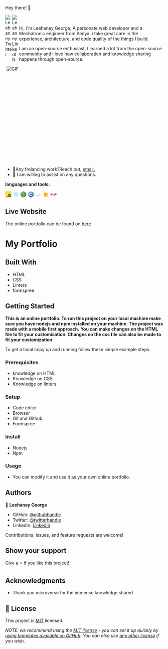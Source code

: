 Hey there! :wave:

<a href="https://twitter.com/Lee06785586" rel="nofollow">
  <img align="left" alt="Leehaney Twitter" width="22px" src="https://raw.githubusercontent.com/peterthehan/peterthehan/master/assets/twitter.svg" style="max-width: 100%;">
</a>
<a href="https://www.linkedin.com/in/leehaney-george-0a4a51178/" rel="nofollow">
  <img align="left" alt="Leehaney LinkedIN" width="22px" src="https://raw.githubusercontent.com/peterthehan/peterthehan/master/assets/linkedin.svg" style="max-width: 100%;">
</a>
</br>
<br>
Hi, i'm Leehaney George, A personate web developer and a Mechatronic engineer from Kenya.
i take great care in the experience, architecture, and code quality of the things I build.

I am an open-source enthusiast, I learned a lot from the open-source community and i love how collaboration and knowledge sharing happens through open-source.

<img align="right" alt="GIF" src="https://github.com/abhisheknaiidu/abhisheknaiidu/blob/master/code.gif?raw=true" width="500" height="320" />

- :calling:Any frelancing work?Reach out, [email.](georgeleehaney20@gmail.com)
- 💬 I am willing to assist on any questions.

**languages and tools:**

<code><img height="20" src="https://raw.githubusercontent.com/github/explore/80688e429a7d4ef2fca1e82350fe8e3517d3494d/topics/javascript/javascript.png"></code>
<code><img height="20" src="https://raw.githubusercontent.com/github/explore/80688e429a7d4ef2fca1e82350fe8e3517d3494d/topics/react/react.png"></code>
<code><img height="20" src="https://raw.githubusercontent.com/github/explore/80688e429a7d4ef2fca1e82350fe8e3517d3494d/topics/nodejs/nodejs.png"></code>
<code><img height="20" src="https://raw.githubusercontent.com/github/explore/80688e429a7d4ef2fca1e82350fe8e3517d3494d/topics/cpp/cpp.png"></code>
<code><img height="20" src="https://raw.githubusercontent.com/github/explore/80688e429a7d4ef2fca1e82350fe8e3517d3494d/topics/mysql/mysql.png"></code>
<code><img height="20" src="https://raw.githubusercontent.com/github/explore/80688e429a7d4ef2fca1e82350fe8e3517d3494d/topics/firebase/firebase.png"></code>
<code><img height="20" src="https://raw.githubusercontent.com/github/explore/80688e429a7d4ef2fca1e82350fe8e3517d3494d/topics/git/git.png"></code>

## Live Website
The online portfolio can be found on [here](https://leehaney254.github.io/)

# My Portfolio

## Built With

- HTML
- CSS
- Linters
- formspree

## Getting Started

**This is an online portfolio. To run this project on your local machine make sure you have nodejs and npm installed on your machine. The project was made with a mobile first approach.**
**You can make changes on the HTML file to fit your customisation. Changes on the css file can also be made to fit your customization.**

To get a local copy up and running follow these simple example steps.

### Prerequisites

- knowledge on HTML
- Knowledge on CSS
- Knowledge on linters

### Setup

- Code editor
- Browser
- Git and Github
- Formspree

### Install

- Nodejs
- Npm

### Usage

- You can modify it and use it as your own online portfolio.

## Authors

👤 **Leehaney George**

- GitHub: [@githubhandle](https://github.com/leehaney254)
- Twitter: [@twitterhandle](https://twitter.com/Lee06785586)
- LinkedIn: [LinkedIn](https://www.linkedin.com/in/leehaney-george-0a4a51178/)

Contributions, issues, and feature requests are welcome!

## Show your support

Give a ⭐️ if you like this project!

## Acknowledgments

- Thank you microverse for the immense knowledge shared.

## 📝 License

This project is [MIT](./LICENSE) licensed.

_NOTE: we recommend using the [MIT license](https://choosealicense.com/licenses/mit/) - you can set it up quickly by [using templates available on GitHub](https://docs.github.com/en/communities/setting-up-your-project-for-healthy-contributions/adding-a-license-to-a-repository). You can also use [any other license](https://choosealicense.com/licenses/) if you wish._
